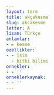 ```yaml
---
layout: term
title: akçakesme
slug: akcakesme
letter: A
lisan: Türkçe
anlamlar:
- ► kesme
ozellikler:
- - isim
  - bitki bilimi
ornekler:
- - ''
orneklerkaynak:
- - ''
---
```

